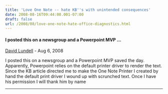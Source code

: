 ```yaml
---
title: 'Love One Note -- hate KB''s with unintended consequences'
date: 2008-08-16T09:44:00.001-07:00
draft: false
url: /2008/08/love-one-note-hate-office-diagnostics.html
---
```


#### I posted this on a newsgroup and a Powerpoint MVP ...
[David Lundell](https://www.blogger.com/profile/17202883653808140101 "noreply@blogger.com") - <time datetime="2008-08-16T10:49:00.000-07:00">Aug 6, 2008</time>

I posted this on a newsgroup and a Powerpoint MVP saved the day. Apparently, Powerpoint relies on the default printer driver to render the text. Since the KB article directed me to make the One Note Printer I created by hand the default print driver I wound up with scrunched text. Once I have his permission I will thank him by name
<hr />
